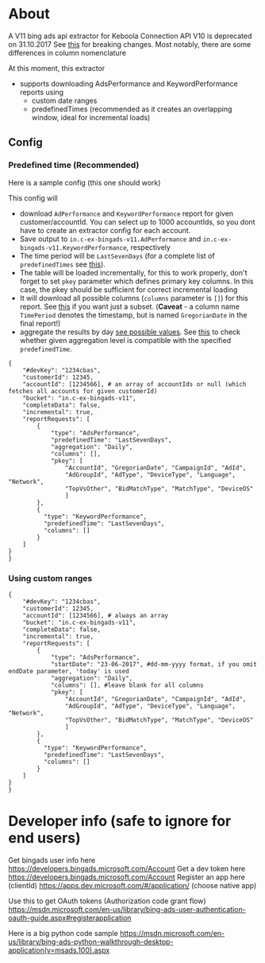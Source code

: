 # About
A V11 bing ads api extractor for Keboola Connection
API V10 is deprecated on 31.10.2017
See [this](https://msdn.microsoft.com/en-us/library/bing-ads-api-migration-guide(v=msads.100).aspx#Reporting) for breaking changes. Most notably, there are some differences in column nomenclature

At this moment, this extractor 
- supports downloading AdsPerformance and KeywordPerformance reports using  
  - custom date ranges
  - predefinedTimes (recommended as it creates an overlapping window, ideal for incremental loads)

## Config
### Predefined time (Recommended)
Here is a sample config (this one should work)

This config will 
- download `AdPerformance` and `KeywordPerformance` report for given customer/accountId. You can select up to 1000 accountIds, so you dont have to create an extractor config for each account.
- Save output to `in.c-ex-bingads-v11.AdPerformance` and `in.c-ex-bingads-v11.KeywordPerformance`, respectively
- The time period will be `LastSevenDays` (for a complete list of `predefinedTimes` see [this](https://msdn.microsoft.com/en-us/library/bing-ads-reporting-reporttimeperiod.aspx)).
- The table will be loaded incrementally, for this to work properly, don't forget to set `pkey` parameter which defines primary key columns. In this case, the pkey should be sufficient for correct incremental loading
- It will download all possible columns (`columns` parameter is `[]`) for this report. See [this](https://msdn.microsoft.com/en-us/library/bing-ads-reporting-adperformancereportcolumn.aspx) if you want just a subset. (**Caveat** - a column name `TimePeriod` denotes the timestamp, but is named `GregorianDate` in the final report!)
- aggregate the results by day [see possible values](https://msdn.microsoft.com/en-us/library/bing-ads-reporting-nonhourlyreportaggregation.aspx). See [this](https://msdn.microsoft.com/en-US/library/bing-ads-get-reports-guide.aspx#Aggregation_Time) to check whether given aggregation level is compatible with the specified `predefinedTime`.


```
{
    "#devKey": "1234cbas",
    "customerId": 12345,
    "accountId": [1234566], # an array of accountIds or null (which fetches all accounts for given customerId)
    "bucket": "in.c-ex-bingads-v11",
    "completeData": false,
    "incremental": true,
    "reportRequests": [
        {
            "type": "AdsPerformance",
            "predefinedTime": "LastSevenDays",
            "aggregation": "Daily",
            "columns": [],
            "pkey": [
                "AccountId", "GregorianDate", "CampaignId", "AdId",
                "AdGroupId", "AdType", "DeviceType", "Language", "Network",
                "TopVsOther", "BidMatchType", "MatchType", "DeviceOS"
                ]
        },
        {
          "type": "KeywordPerformance",
          "predefinedTime": "LastSevenDays",
          "columns": []
        }
    ]
}
}
```

### Using custom ranges


```
{
    "#devKey": "1234cbas",
    "customerId": 12345,
    "accountId": [1234566], # always an array
    "bucket": "in.c-ex-bingads-v11",
    "completeData": false,
    "incremental": true,
    "reportRequests": [
        {
            "type": "AdsPerformance",
            "startDate": "23-06-2017", #dd-mm-yyyy format, if you omit endDate parameter, 'today' is used
            "aggregation": "Daily",
            "columns": [], #leave blank for all columns
            "pkey": [
                "AccountId", "GregorianDate", "CampaignId", "AdId",
                "AdGroupId", "AdType", "DeviceType", "Language", "Network",
                "TopVsOther", "BidMatchType", "MatchType", "DeviceOS"
                ]
        },
        {
          "type": "KeywordPerformance",
          "predefinedTime": "LastSevenDays",
          "columns": []
        }
    ]
}
}
```

# Developer info (safe to ignore for end users)

Get bingads user info here https://developers.bingads.microsoft.com/Account
Get a dev token here https://developers.bingads.microsoft.com/Account
Register an app here (clientId) https://apps.dev.microsoft.com/#/application/ (choose native app)

Use this to get OAuth tokens (Authorization code grant flow) https://msdn.microsoft.com/en-us/library/bing-ads-user-authentication-oauth-guide.aspx#registerapplication

Here is a big python code sample https://msdn.microsoft.com/en-us/library/bing-ads-python-walkthrough-desktop-application(v=msads.100).aspx


